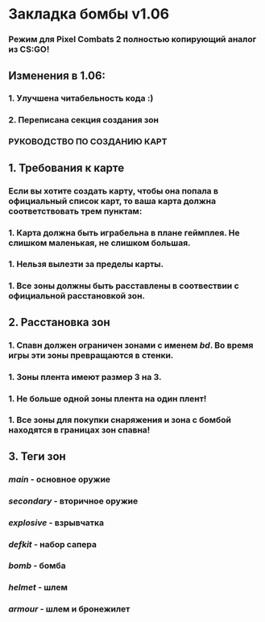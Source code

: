 # Закладка бомбы v1.06
### Режим для Pixel Combats 2 полностью копирующий аналог из CS:GO!

## Изменения в 1.06:
### 1. Улучшена читабельность кода :)
### 2. Переписана секция создания зон




### РУКОВОДСТВО ПО СОЗДАНИЮ КАРТ
## 1. Требования к карте
### Если вы хотите создать карту, чтобы она попала в официальный список карт, то ваша карта должна соответствовать трем пунктам:
### 1. Карта должна быть играбельна в плане геймплея. Не слишком маленькая, не слишком большая.
### 1. Нельзя вылезти за пределы карты.
### 1. Все зоны должны быть расставлены в соотвествии с официальной расстановкой зон.

## 2. Расстановка зон
### 1. Спавн должен ограничен зонами с именем _bd_. Во время игры эти зоны превращаются в стенки.
### 1. Зоны плента имеют размер 3 на 3. 
### 1. Не больше одной зоны плента на один плент!
### 1. Все зоны для покупки снаряжения и зона с бомбой находятся в границах зон спавна!

## 3. Теги зон
### _main_ - основное оружие
### _secondary_ - вторичное оружие
### _explosive_ - взрывчатка
### _defkit_ -  набор сапера
### _bomb_ - бомба
### _helmet_ - шлем
### _armour_ - шлем и бронежилет
